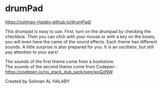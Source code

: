 # drumPad

https://soliman-Halaby.github.io/drumPad/



This drumpad is easy to use. First, turn on the drumpad by checking the checkbox.
Then you can click with your mouse or with a key on the boxes, you will even have the name of the sound effects.
Each theme has different sounds.
A little surprise is also prepared for you. It is an oscillator, but still pay attention to your ears!

The sounds of the first theme come from a bookstore.                                                                          
The sounds of the second theme come from Codepen : https://codepen.io/no_stack_dub_sack/pen/woQzNW

Created by Soliman AL HALABY
